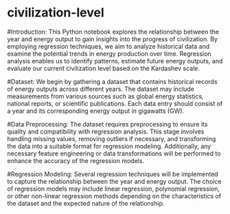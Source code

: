 # civilization-level
#Introduction:
This Python notebook explores the relationship between the year and energy output to gain insights into the progress of civilization. By employing regression techniques, we aim to analyze historical data and examine the potential trends in energy production over time. Regression analysis enables us to identify patterns, estimate future energy outputs, and evaluate our current civilization level based on the Kardashev scale.

#Dataset:
We begin by gathering a dataset that contains historical records of energy outputs across different years. The dataset may include measurements from various sources such as global energy statistics, national reports, or scientific publications. Each data entry should consist of a year and its corresponding energy output in gigawatts (GW).

#Data Preprocessing:
The dataset requires preprocessing to ensure its quality and compatibility with regression analysis. This stage involves handling missing values, removing outliers if necessary, and transforming the data into a suitable format for regression modeling. Additionally, any necessary feature engineering or data transformations will be performed to enhance the accuracy of the regression models.

#Regression Modeling:
Several regression techniques will be implemented to capture the relationship between the year and energy output. The choice of regression models may include linear regression, polynomial regression, or other non-linear regression methods depending on the characteristics of the dataset and the expected nature of the relationship.
